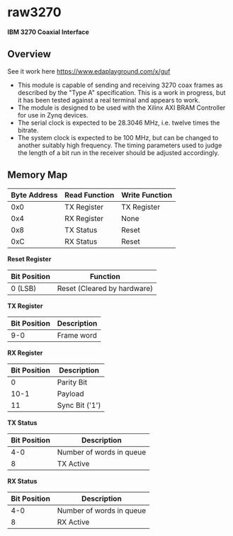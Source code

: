 # raw3270
**IBM 3270 Coaxial Interface**
## Overview

See it work here https://www.edaplayground.com/x/guf

* This module is capable of sending and receiving 3270 coax frames as described by the "Type A" specification. This is a work in progress, but it has been tested against a real terminal and appears to work.
* The module is designed to be used with the Xilinx AXI BRAM Controller for use in Zynq devices.
* The serial clock is expected to be 28.3046 MHz, i.e. twelve times the bitrate.
* The system clock is expected to be 100 MHz, but can be changed to another suitably high frequency. The timing parameters used to judge the length of a bit run in the receiver should be adjusted accordingly.

## Memory Map
Byte Address | Read Function | Write Function
-------------|---------------|---------------
0x0          | TX Register   | TX Register
0x4          | RX Register   | None
0x8          | TX Status     | Reset
0xC          | RX Status     | Reset

**Reset Register**

Bit Position | Function
-------------|----------
0 (LSB)      | Reset (Cleared by hardware)

**TX Register**

Bit Position | Description
-------------|-------------
9-0          | Frame word

**RX Register**

Bit Position | Description
-------------|-------------
0            | Parity Bit
10-1         | Payload
11           | Sync Bit ('1')

**TX Status**

Bit Position | Description
-------------|-------------
4-0          | Number of words in queue
8            | TX Active

**RX Status**

Bit Position | Description
-------------|-------------
4-0          | Number of words in queue
8            | RX Active
